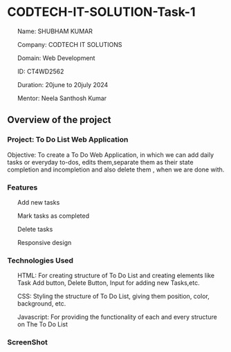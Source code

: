 # CODTECH-IT-SOLUTION-Task-1
<ul>Name: SHUBHAM KUMAR</ul>
<ul>Company: CODTECH IT SOLUTIONS</ul>
<ul>Domain: Web Development</ul>
<ul>ID: CT4WD2562</ul>
<ul>Duration: 20june to 20july 2024</ul>
<ul>Mentor: Neela Santhosh Kumar</ul>

<h2>Overview of the project</h2>
<h3>Project: To Do List Web Application</h3>
<p>
Objective: To create a To Do Web Application, in which we can add daily tasks or everyday to-dos, edits them,separate them as their state completion and incompletion and also delete them
, when we are done with.
</p>
<h3>Features</h3>
<p>
<ul>Add new tasks</ul>
<ul>Mark tasks as completed</ul>
<ul>Delete tasks</ul>
<ul>Responsive design</ul>
</p>

<h3>Technologies Used</h3>
<ul>HTML: For creating structure of To Do List and creating elements like Task Add button, Delete Button, Input for adding new Tasks,etc.</ul>
<ul>CSS: Styling the structure of To Do List, giving them position, color, background, etc.</ul>
<ul>Javascript: For providing the functionality of each and every structure on The To Do List </ul>

<h3>ScreenShot</h3>



